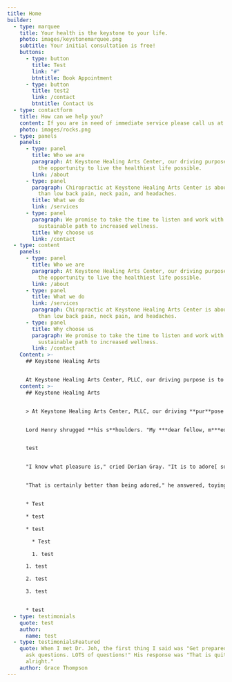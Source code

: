 ```yaml
---
title: Home
builder:
  - type: marquee
    title: Your health is the keystone to your life.
    photo: images/keystonemarquee.png
    subtitle: Your initial consultation is free!
    buttons:
      - type: button
        title: Test
        link: "#"
        btntitle: Book Appointment
      - type: button
        title: test2
        link: /contact
        btntitle: Contact Us
  - type: contactform
    title: How can we help you?
    content: If you are in need of immediate service please call us at (919) 896-8715.
    photo: images/rocks.png
  - type: panels
    panels:
      - type: panel
        title: Who we are
        paragraph: At Keystone Healing Arts Center, our driving purpose is to give you
          the opportunity to live the healthiest life possible.
        link: /about
      - type: panel
        paragraph: Chiropractic at Keystone Healing Arts Center is about so much more
          than low back pain, neck pain, and headaches.
        title: What we do
        link: /services
      - type: panel
        paragraph: We promise to take the time to listen and work with you to find a
          sustainable path to increased wellness.
        title: Why choose us
        link: /contact
  - type: content
    panels:
      - type: panel
        title: Who we are
        paragraph: At Keystone Healing Arts Center, our driving purpose is to give you
          the opportunity to live the healthiest life possible.
        link: /about
      - type: panel
        title: What we do
        link: /services
        paragraph: Chiropractic at Keystone Healing Arts Center is about so much more
          than low back pain, neck pain, and headaches.
      - type: panel
        title: Why choose us
        paragraph: We promise to take the time to listen and work with you to find a
          sustainable path to increased wellness.
        link: /contact
    Content: >-
      ## Keystone Healing Arts


      At Keystone Healing Arts Center, PLLC, our driving purpose is to give you the opportunity to live the healthiest life possible.
    content: >-
      ## Keystone Healing Arts


      > At Keystone Healing Arts Center, PLLC, our driving **pur**pose i*s to give* yo***u the opport***unity to live the healthiest life possible.


      Lord Henry shrugged **his s**houlders. "My ***dear fellow, m***ediaeval art is charming, but mediaeval emotions are out of date. One can use them in fiction, of course. But then the only things that one can use in fiction are the things that one has ceased to use *in fact. Be*lieve me, no civilized man ever regrets a pleasure, and no uncivilized man ever knows what a pleasure is."


      t﻿est


      "I know what pleasure is," cried Dorian Gray. "It is to adore[ some ](test)one."


      "That is certainly better than being adored," he answered, toying with some fruits. "Being adored is a nuisance. Women treat us just as humanity treats its gods. They worship us, and are always bothering us to do something for them."


      * T﻿est

      * t﻿est

      * t﻿est

        * T﻿est

        1. t﻿est

      1. t﻿est

      2. t﻿est

      3. t﻿est


      * t﻿est
  - type: testimonials
    quote: test
    author:
      name: test
  - type: testimonialsFeatured
    quote: When I met Dr. Joh, the first thing I said was "Get prepared because I
      ask questions. LOTS of questions!" His response was "That is quite
      alright."
    author: Grace Thompson
---
```

